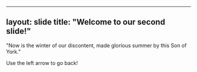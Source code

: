 
---
layout: slide
title: "Welcome to our second slide!"
---

"Now is the winter of our discontent, made glorious summer by this Son of York."

Use the left arrow to go back!


